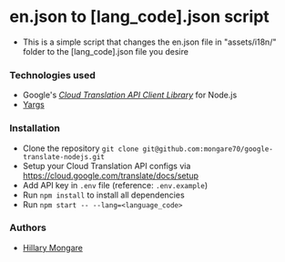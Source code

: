 # en.json to [lang_code].json script

- This is a simple script that changes the en.json file in "assets/i18n/" folder to the [lang_code].json file you desire

### Technologies used

- Google's [_Cloud Translation API Client Library_](https://www.npmjs.com/package/@google-cloud/translate) for Node.js
- [Yargs](https://www.npmjs.com/package/yargs)

### Installation

- Clone the repository `git clone git@github.com:mongare70/google-translate-nodejs.git`
- Setup your Cloud Translation API configs via https://cloud.google.com/translate/docs/setup
- Add API key in `.env` file (reference: `.env.example`)
- Run `npm install` to install all dependencies
- Run `npm start -- --lang=<language_code>`

### Authors

- [Hillary Mongare](https://github.com/mongare70)
